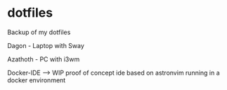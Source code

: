 # dotfiles
Backup of my dotfiles

Dagon - Laptop with Sway 

Azathoth - PC with i3wm

Docker-IDE --> WIP proof of concept ide based on astronvim running in a docker environment
